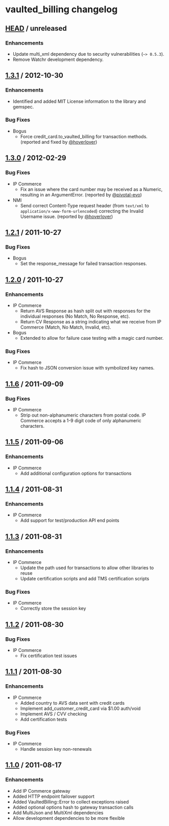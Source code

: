 # vaulted_billing changelog

## [HEAD][head] / unreleased

### Enhancements
* Update multi_xml dependency due to security vulnerabilities (`~> 0.5.3`).
* Remove Watchr development dependency.

## [1.3.1][v1.3.1] / 2012-10-30

### Enhancements
* Identified and added MIT License information to the library and gemspec.

### Bug Fixes
* Bogus
  * Force credit_card.to_vaulted_billing for transaction methods. (reported and fixed by [@hoverlover][hoverlover])


## [1.3.0][v1.3.0] / 2012-02-29

### Bug Fixes
* IP Commerce
  * Fix an issue where the card number may be received as a Numeric, resulting in an ArgumentError. (reported by [@pivotal-evo][pivotal-evo])
* NMI
  * Send correct Content-Type request header (from `text/xml` to `application/x-www-form-urlencoded`) correcting the Invalid Username issue. (reported by [@hoverlover][hoverlover])


## [1.2.1][v1.2.1] / 2011-10-27

### Bug Fixes
* Bogus
  * Set the response_message for failed transaction responses.


## [1.2.0][v1.2.0] / 2011-10-27

### Enhancements
* IP Commerce
  * Return AVS Response as hash split out with responses for the individual responses (No Match, No Response, etc).
  * Return CV Response as a string indicating what we receive from IP Commerce (Match, No Match, Invalid, etc).
* Bogus
  * Extended to allow for failure case testing with a magic card number.

### Bug Fixes
* IP Commerce
  * Fix hash to JSON conversion issue with symbolized key names.
    

## [1.1.6][v1.1.6] / 2011-09-09

### Bug Fixes
* IP Commerce
  * Strip out non-alphanumeric characters from postal code. IP Commerce accepts a 1-9 digit code of only alphanumeric characters.
    

## [1.1.5][v1.1.5] / 2011-09-06

### Enhancements
* IP Commerce
  * Add additional configuration options for transactions


## [1.1.4][v1.1.4] / 2011-08-31

### Enhancements
* IP Commerce
  * Add support for test/production API end points


## [1.1.3][v1.1.3] / 2011-08-31

### Enhancements
* IP Commerce
  * Update the path used for transactions to allow other libraries to reuse
  * Update certification scripts and add TMS certification scripts

### Bug Fixes
* IP Commerce
  * Correctly store the session key


## [1.1.2][v1.1.2] / 2011-08-30

### Bug Fixes
* IP Commerce
  * Fix certification test issues


## [1.1.1][v1.1.1] / 2011-08-30

### Enhancements
* IP Commerce
  * Added country to AVS data sent with credit cards
  * Implement add_customer_credit_card via $1.00 auth/void
  * Implement AVS / CVV checking
  * Add certification tests

### Bug Fixes
* IP Commerce
  * Handle session key non-renewals
  

## [1.1.0][v1.1.0] / 2011-08-17

### Enhancements
* Add IP Commerce gateway
* Added HTTP endpoint failover support
* Added VaultedBilling::Error to collect exceptions raised
* Added optional options hash to gateway transaction calls
* Add MultiJson and MultiXml dependencies
* Allow development dependencies to be more flexible


[head]: https://github.com/envylabs/vaulted_billing/compare/v1.3.1...master
[v1.3.1]: https://github.com/envylabs/vaulted_billing/compare/v1.3.0...v1.3.1
[v1.3.0]: https://github.com/envylabs/vaulted_billing/compare/v1.2.1...v1.3.0
[v1.2.1]: https://github.com/envylabs/vaulted_billing/compare/v1.2.0...v1.2.1
[v1.2.0]: https://github.com/envylabs/vaulted_billing/compare/v1.1.6...v1.2.0
[v1.1.6]: https://github.com/envylabs/vaulted_billing/compare/v1.1.5...v1.1.6
[v1.1.5]: https://github.com/envylabs/vaulted_billing/compare/v1.1.4...v1.1.5
[v1.1.4]: https://github.com/envylabs/vaulted_billing/compare/v1.1.3...v1.1.4
[v1.1.3]: https://github.com/envylabs/vaulted_billing/compare/v1.1.2...v1.1.3
[v1.1.2]: https://github.com/envylabs/vaulted_billing/compare/v1.1.1...v1.1.2
[v1.1.1]: https://github.com/envylabs/vaulted_billing/compare/v1.1.0...v1.1.1
[v1.1.0]: https://github.com/envylabs/vaulted_billing/compare/v1.0.2...v1.1.0

[pivotal-evo]: https://github.com/pivotal-evo
[hoverlover]: https://github.com/hoverlover
